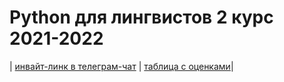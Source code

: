 # Python для лингвистов 2 курс 2021-2022

| [инвайт-линк в телеграм-чат](https://t.me/joinchat/3ymOTSrrEzphYzA6) | [таблица с оценками](https://docs.google.com/spreadsheets/d/1wE8CO8QYmfnndG0Lcrq2adn2YKYzkZGyC6VqqpY13Jo/edit?usp=sharing)|
